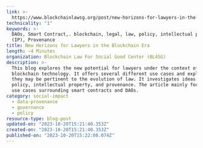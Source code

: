```yaml
---
link: >-
  https://www.blockchainlawsg.org/post/new-horizons-for-lawyers-in-the-blockchain-era
technicality: "1"
keywords: >-
  DAOs, Smart Contract,. blockchain, legal, law, policy, intellectual property
  (IP), Provenance
title: New Horizons for Lawyers in the Blockchain Era
length: ~4 Minutes
organization: Blockchain Law For Social Good Center (BL4SG)
description: >-
  This blog explores the new potential for lawyers under the context of
  blockchain technology. It offers several different use cases and explains how
  they may be pertinent to the evolution of law. It investigates ideas like
  policy, intellectual property, and provenance. The article mainly focuses on
  use cases surrounding smart contracts and DAOs.
category: social-impact
  - data-provenance
  - governance
  - policy
resource-type: blog-post
updated-on: "2023-10-20T15:21:40.353Z"
created-on: "2023-10-20T15:21:40.353Z"
published-on: "2023-10-20T15:22:08.074Z"
---
```

